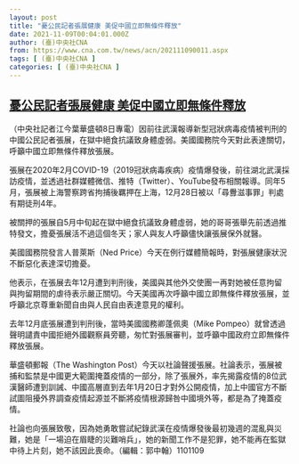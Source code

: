 ```yaml
---
layout: post
title: "憂公民記者張展健康 美促中國立即無條件釋放"
date: 2021-11-09T00:04:01.000Z
author: (臺)中央社CNA
from: https://www.cna.com.tw/news/acn/202111090011.aspx
tags: [ (臺)中央社CNA ]
categories: [ (臺)中央社CNA ]
---
```

<!--1636416241000-->
[憂公民記者張展健康 美促中國立即無條件釋放](https://www.cna.com.tw/news/acn/202111090011.aspx)
------

<div>
<div></div><div><p>（中央社記者江今葉華盛頓8日專電）因前往武漢報導新型冠狀病毒疫情被判刑的中國公民記者張展，在獄中絕食抗議致身體虛弱。美國國務院今天對此表達關切，呼籲中國立即無條件釋放張展。</p><p>張展在2020年2月COVID-19（2019冠狀病毒疾病）疫情爆發後，前往湖北武漢採訪疫情，並透過社群媒體微信、推特（Twitter）、YouTube發布相關報導。同年5月，張展被上海警察跨省拘捕後羈押在上海，12月28日被以「尋釁滋事罪」判處有期徒刑4年。</p><p>被關押的張展自5月中旬起在獄中絕食抗議致身體虛弱，她的哥哥張舉先前透過推特發文，擔憂張展活不過這個冬天；家人與友人呼籲儘快讓張展保外就醫。</p><p>美國國務院發言人普萊斯（Ned Price）今天在例行媒體簡報時，對張展健康狀況不斷惡化表達深切擔憂。</p><p>他表示，在張展去年12月遭到判刑後，美國與其他外交使團一再對她被任意拘留與拘留期間的虐待表示嚴正關切。今天美國再次呼籲中國立即無條件釋放張展，並呼籲北京尊重新聞自由與人民自由表達意見的權利。</p><p>去年12月底張展遭到判刑後，當時美國國務卿蓬佩奧（Mike Pompeo）就曾透過聲明譴責中國拒絕外國觀察員旁聽，匆忙對張展審判，並呼籲中國政府立即無條件釋放張展。</p><p>華盛頓郵報（The Washington Post）今天以社論聲援張展。社論表示，張展被捕和監禁是中國更大範圍掩蓋疫情的一部分，除了張展外，率先揭露疫情的8位武漢醫師遭到訓誡、中國高層直到去年1月20日才對外公開疫情，加上中國官方不斷試圖阻擾外界調查疫情起源並不斷將疫情根源歸咎中國境外等，都是為了掩蓋疫情。</p><p>社論也向張展致敬，因為她勇敢嘗試紀錄武漢在疫情爆發後最初幾週的混亂與災難，她是「一場迫在眉睫的災難哨兵」，她的新聞工作不是犯罪，她不能再在監獄中待上片刻，她不該因此喪命。（編輯：郭中翰）1101109</p></div>
</div>
